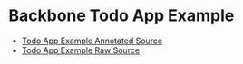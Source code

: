 # Backbone Todo App Example

* [Todo App Example Annotated Source](http://ahamlett.com/Backbone.localStorage)
* [Todo App Example Raw Source](https://github.com/alanhamlett/Backbone.localStorage/tree/gh-pages/examples)
